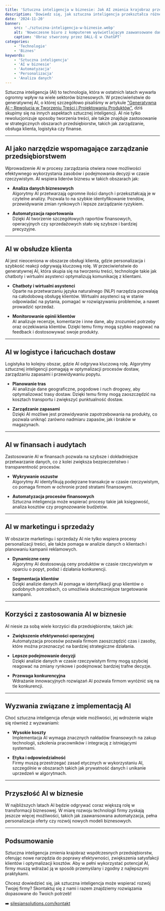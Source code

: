 ```yaml
---
title: 'Sztuczna inteligencja w biznesie: Jak AI zmienia krajobraz przedsiębiorstw'
description: 'Dowiedz się, jak sztuczna inteligencja przekształca różne sektory biznesu, wspierając automatyzację, personalizację i podejmowanie lepszych decyzji.'
date: '2024-11-20'
banner:
    src: './sztuczna-inteligencja-w-biznesie.webp'
    alt: 'Nowoczesne biuro z komputerem wyświetlającym zaawansowane dane analityczne generowane przez sztuczną inteligencję. Na ekranie widoczne wykresy, diagramy i analiza trendów, w tle minimalistyczne otoczenie z elementami technologii.'
    caption: 'Obraz stworzony przez DALL-E w ChatGPT'
categories:
    - 'Technologie'
    - 'Biznes'
keywords:
    - 'Sztuczna inteligencja'
    - 'AI w biznesie'
    - 'Automatyzacja'
    - 'Personalizacja'
    - 'Analiza danych'
---
```


Sztuczna inteligencja (AI) to technologia, która w ostatnich latach wywarła ogromny wpływ na wiele sektorów biznesowych. W przeciwieństwie do generatywnej AI, o której szczegółowo pisaliśmy w artykule ["Generatywna AI – Rewolucja w Tworzeniu Treści i Projektowaniu Produktów"](../generatywna-ai-rewolucja-w-tworzeniu-tresci), dziś skupimy się na innych aspektach sztucznej inteligencji. AI nie tylko rewolucjonizuje sposoby tworzenia treści, ale także znajduje zastosowanie w strategicznych obszarach przedsiębiorstw, takich jak zarządzanie, obsługa klienta, logistyka czy finanse.

---

## **AI jako narzędzie wspomagające zarządzanie przedsiębiorstwem**

Wprowadzenie AI w procesy zarządzania otwiera nowe możliwości efektywnego wykorzystania zasobów i podejmowania decyzji w czasie rzeczywistym. AI wspiera liderów biznesu w takich obszarach jak:

-   **Analiza danych biznesowych**  
    Algorytmy AI przetwarzają ogromne ilości danych i przekształcają je w czytelne analizy. Pozwala to na szybkie identyfikowanie trendów, przewidywanie zmian rynkowych i lepsze zarządzanie ryzykiem.

-   **Automatyzacja raportowania**  
    Dzięki AI tworzenie szczegółowych raportów finansowych, operacyjnych czy sprzedażowych stało się szybsze i bardziej precyzyjne.

---

## **AI w obsłudze klienta**

AI jest nieoceniona w obszarze obsługi klienta, gdzie personalizacja i szybkość reakcji odgrywają kluczową rolę. W przeciwieństwie do generatywnej AI, która skupia się na tworzeniu treści, technologie takie jak chatboty i wirtualni asystenci optymalizują komunikację z klientami.

-   **Chatboty i wirtualni asystenci**  
    Oparte na przetwarzaniu języka naturalnego (NLP) narzędzia pozwalają na całodobową obsługę klientów. Wirtualni asystenci są w stanie odpowiadać na pytania, pomagać w rozwiązywaniu problemów, a nawet prowadzić sprzedaż.

-   **Monitorowanie opinii klientów**  
    AI analizuje recenzje, komentarze i inne dane, aby zrozumieć potrzeby oraz oczekiwania klientów. Dzięki temu firmy mogą szybko reagować na feedback i dostosowywać swoje produkty.

---

## **AI w logistyce i łańcuchach dostaw**

Logistyka to kolejny obszar, gdzie AI odgrywa kluczową rolę. Algorytmy sztucznej inteligencji pomagają w optymalizacji procesów dostaw, zarządzaniu zapasami i przewidywaniu popytu.

-   **Planowanie tras**  
    AI analizuje dane geograficzne, pogodowe i ruch drogowy, aby optymalizować trasy dostaw. Dzięki temu firmy mogą zaoszczędzić na kosztach transportu i zwiększyć punktualność dostaw.

-   **Zarządzanie zapasami**  
    Dzięki AI możliwe jest przewidywanie zapotrzebowania na produkty, co pozwala uniknąć zarówno nadmiaru zapasów, jak i braków w magazynach.

---

## **AI w finansach i audytach**

Zastosowanie AI w finansach pozwala na szybsze i dokładniejsze przetwarzanie danych, co z kolei zwiększa bezpieczeństwo i transparentność procesów.

-   **Wykrywanie oszustw**  
    Algorytmy AI identyfikują podejrzane transakcje w czasie rzeczywistym, co pomaga firmom w ochronie przed stratami finansowymi.

-   **Automatyzacja procesów finansowych**  
    Sztuczna inteligencja może wspierać procesy takie jak księgowość, analiza kosztów czy prognozowanie budżetów.

---

## **AI w marketingu i sprzedaży**

W obszarze marketingu i sprzedaży AI nie tylko wspiera procesy personalizacji treści, ale także pomaga w analizie danych o klientach i planowaniu kampanii reklamowych.

-   **Dynamiczne ceny**  
    Algorytmy AI dostosowują ceny produktów w czasie rzeczywistym w oparciu o popyt, podaż i działania konkurencji.

-   **Segmentacja klientów**  
    Dzięki analizie danych AI pomaga w identyfikacji grup klientów o podobnych potrzebach, co umożliwia skuteczniejsze targetowanie kampanii.

---

## **Korzyści z zastosowania AI w biznesie**

AI niesie za sobą wiele korzyści dla przedsiębiorstw, takich jak:

-   **Zwiększenie efektywności operacyjnej**  
    Automatyzacja procesów pozwala firmom zaoszczędzić czas i zasoby, które można przeznaczyć na bardziej strategiczne działania.

-   **Lepsze podejmowanie decyzji**  
    Dzięki analizie danych w czasie rzeczywistym firmy mogą szybciej reagować na zmiany rynkowe i podejmować bardziej trafne decyzje.

-   **Przewaga konkurencyjna**  
    Wdrażanie innowacyjnych rozwiązań AI pozwala firmom wyróżnić się na tle konkurencji.

---

## **Wyzwania związane z implementacją AI**

Choć sztuczna inteligencja oferuje wiele możliwości, jej wdrożenie wiąże się również z wyzwaniami:

-   **Wysokie koszty**  
    Implementacja AI wymaga znacznych nakładów finansowych na zakup technologii, szkolenia pracowników i integrację z istniejącymi systemami.

-   **Etyka i odpowiedzialność**  
    Firmy muszą przestrzegać zasad etycznych w wykorzystaniu AI, szczególnie w obszarach takich jak prywatność danych i unikanie uprzedzeń w algorytmach.

---

## **Przyszłość AI w biznesie**

W najbliższych latach AI będzie odgrywać coraz większą rolę w transformacji biznesowej. W miarę rozwoju technologii firmy zyskają jeszcze więcej możliwości, takich jak zaawansowana automatyzacja, pełna personalizacja oferty czy rozwój nowych modeli biznesowych.

---

## **Podsumowanie**

Sztuczna inteligencja zmienia krajobraz współczesnych przedsiębiorstw, oferując nowe narzędzia do poprawy efektywności, zwiększenia satysfakcji klientów i optymalizacji kosztów. Aby w pełni wykorzystać potencjał AI, firmy muszą wdrażać ją w sposób przemyślany i zgodny z najlepszymi praktykami.

Chcesz dowiedzieć się, jak sztuczna inteligencja może wspierać rozwój Twojej firmy? Skontaktuj się z nami i razem znajdziemy rozwiązania dopasowane do Twoich potrzeb!

➡️ [silesiansolutions.com/kontakt](https://silesiansolutions.com/kontakt)
